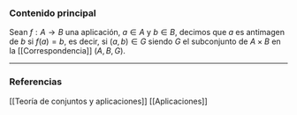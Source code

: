 ### Contenido principal

Sean $f: A \rightarrow B$ una aplicación, $a\in A$ y $b \in B$, decimos que $a$ es antimagen de $b$ si $f(a) = b$, es decir, si $(a,b) \in G$ siendo $G$ el subconjunto de $A \times B$ en la [[Correspondencia]] $(A,B,G)$. 


--- 
### Referencias
[[Teoría de conjuntos y aplicaciones]]
[[Aplicaciones]]